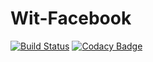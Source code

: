 # Wit-Facebook
[![Build Status](https://travis-ci.org/hunkim/Wit-Facebook.svg?branch=master)](https://travis-ci.org/Gazsi59/Wit-Toncsi)
[![Codacy Badge](https://api.codacy.com/project/badge/grade/7442b6c4eb6b48a890d751c0da5a3b6d)](https://www.codacy.com/app/Gazsi59/Wit-Toncsi)

